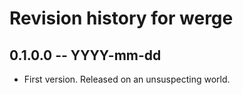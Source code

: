# Revision history for werge

## 0.1.0.0 -- YYYY-mm-dd

* First version. Released on an unsuspecting world.
